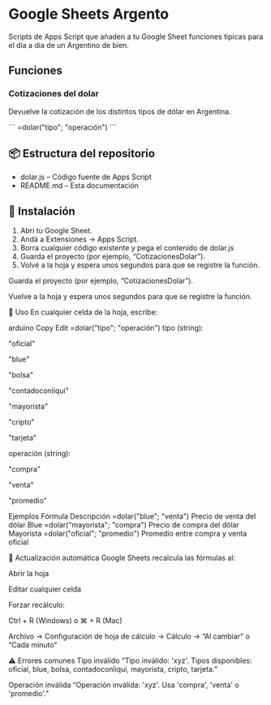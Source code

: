 # Google Sheets Argento
Scripts de Apps Script que añaden a tu Google Sheet funciones tipicas para el dia a dia de un Argentino de bien.

## Funciones

### Cotizaciones del dolar
Devuelve la cotización de los distintos tipos de dólar en Argentina.

´´´
=dolar("tipo"; "operación")
´´´

## 📦 Estructura del repositorio
- dolar.js – Código fuente de Apps Script
- README.md – Esta documentación

## 🔧 Instalación
1. Abrí tu Google Sheet.
2. Andá a Extensiones → Apps Script.
3. Borra cualquier código existente y pega el contenido de dolar.js
4. Guarda el proyecto (por ejemplo, “CotizacionesDolar”).
5. Volvé a la hoja y espera unos segundos para que se registre la función.

Guarda el proyecto (por ejemplo, “CotizacionesDolar”).

Vuelve a la hoja y espera unos segundos para que se registre la función.

🚀 Uso
En cualquier celda de la hoja, escribe:

arduino
Copy
Edit
=dolar("tipo"; "operación")
tipo (string):

"oficial"

"blue"

"bolsa"

"contadoconliqui"

"mayorista"

"cripto"

"tarjeta"

operación (string):

"compra"

"venta"

"promedio"

Ejemplos
Fórmula	Descripción
=dolar("blue"; "venta")	Precio de venta del dólar Blue
=dolar("mayorista"; "compra")	Precio de compra del dólar Mayorista
=dolar("oficial"; "promedio")	Promedio entre compra y venta oficial

🔄 Actualización automática
Google Sheets recalcula las fórmulas al:

Abrir la hoja

Editar cualquier celda

Forzar recálculo:

Ctrl + R (Windows) o ⌘ + R (Mac)

Archivo → Configuración de hoja de cálculo → Cálculo → “Al cambiar” o “Cada minuto”

⚠️ Errores comunes
Tipo inválido
“Tipo inválido: 'xyz'. Tipos disponibles: oficial, blue, bolsa, contadoconliqui, mayorista, cripto, tarjeta.”

Operación inválida
“Operación inválida: 'xyz'. Usa 'compra', 'venta' o 'promedio'.”





